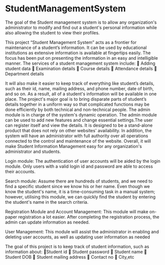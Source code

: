 # StudentManagementSystem
The goal of the Student management system is to allow any organization's administrator to  modify and find out a student's personal information while also allowing the student to view their  profiles.

This project “Student Management System” acts as a frontier for maintenance of a student’s information. It can be used by educational institutions as extensive information is available at fingertips easily. The focus has been put on presenting the information in an easy and intelligible manner. 
The services of a student management system include:
	Adding student data
	Examination details
	Course details
	Attendance details
	Department details

It will also make it easier to keep track of everything like student’s details, such as their id, name, mailing address, and phone number, date of birth, and so on. As a result, all of a student's information will be available in one place. The project's major goal is to bring disparate parts of student’s details together in a uniform way so that complicated functions may be done efficiently by both technical and non-technical people.
The admin module is in charge of the system's dynamic operation. The admin module can be used to add new features and change essential settings.The user can register itself and view the details.
It is designed to be a stand-alone product that does not rely on other websites' availability. In addition, the system will have an administrator with full authority over all operations connected to the control and maintenance of the website. Overall, it will make Student Information Management easy for any organization's administrator and students.

Login module:
The authentication of user accounts will be aided by the login module. Only users with a valid login id and password are able to access their accounts.

Search module: 
Assume there are hundreds of students, and we need to find a specific student since we know his or her name. Even though we know the student's name, it is a time-consuming task in a manual system; however, utilising this module, we can quickly find the student by entering the student's name in the search criteria.

Registration Module and Account Management:
This module will make on-paper registration a lot easier. After completing the registration process, the admin can update information as needed.

User Management:
This module will assist the administrator in enabling and deleting user accounts, as well as updating user information as needed

The goal of this project is to keep track of student information, such as information about:
Student id
 Student password
 Student name
 Student DOB
 Student mailing address 
 Contact no
 City,etc
